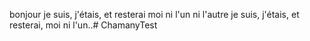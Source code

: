 bonjour je suis, j'étais, et resterai moi ni l'un ni l'autre je suis, j'étais, et resterai, moi ni l'un..# ChamanyTest
